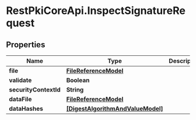 # RestPkiCoreApi.InspectSignatureRequest

## Properties
Name | Type | Description | Notes
------------ | ------------- | ------------- | -------------
**file** | [**FileReferenceModel**](FileReferenceModel.md) |  | 
**validate** | **Boolean** |  | [optional] 
**securityContextId** | **String** |  | [optional] 
**dataFile** | [**FileReferenceModel**](FileReferenceModel.md) |  | [optional] 
**dataHashes** | [**[DigestAlgorithmAndValueModel]**](DigestAlgorithmAndValueModel.md) |  | [optional] 
